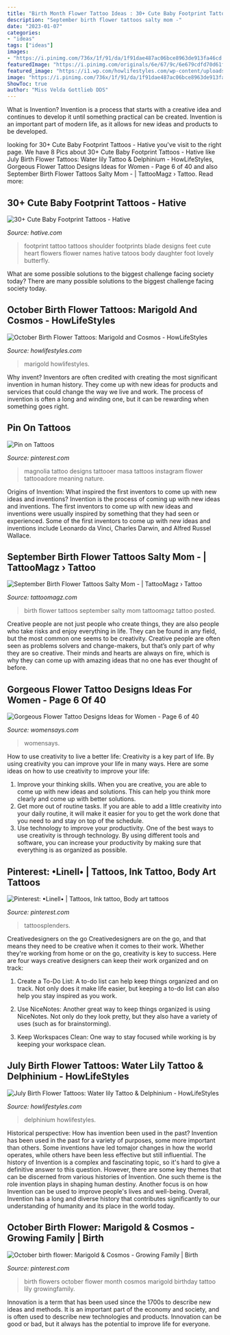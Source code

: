 ```yaml
---
title: "Birth Month Flower Tattoo Ideas : 30+ Cute Baby Footprint Tattoos"
description: "September birth flower tattoos salty mom -"
date: "2023-01-07"
categories:
- "ideas"
tags: ["ideas"]
images:
- "https://i.pinimg.com/736x/1f/91/da/1f91dae487ac06bce8963de913fa46cd.jpg"
featuredImage: "https://i.pinimg.com/originals/6e/67/9c/6e679cdfd70d61f284946fa44d8bc88a.jpg"
featured_image: "https://i1.wp.com/howlifestyles.com/wp-content/uploads/2021/07/July-Birth-Flower-Tattoos-2021072801.jpg?fit=900%2C1122&amp;ssl=1&amp;is-pending-load=1"
image: "https://i.pinimg.com/736x/1f/91/da/1f91dae487ac06bce8963de913fa46cd.jpg"
ShowToc: true
author: "Miss Velda Gottlieb DDS"
---
```



What is Invention?
Invention is a process that starts with a creative idea and continues to develop it until something practical can be created. Invention is an important part of modern life, as it allows for new ideas and products to be developed.

	

		
looking for 30+ Cute Baby Footprint Tattoos - Hative you've visit to the right page. We have 8 Pics about 30+ Cute Baby Footprint Tattoos - Hative like July Birth Flower Tattoos: Water lily Tattoo &amp; Delphinium - HowLifeStyles, Gorgeous Flower Tattoo Designs Ideas for Women - Page 6 of 40 and also September Birth Flower Tattoos Salty Mom - | TattooMagz › Tattoo. Read more:
		
    
## 30+ Cute Baby Footprint Tattoos - Hative

<img loading=lazy src="https://hative.com/wp-content/uploads/2014/03/baby-footprint-tattoos/9-footprints-flowers-shoulder-blade.jpg" onerror="this.onerror=null;this.src='https://tse4.mm.bing.net/th?id=OIP.naw7JaeG1ei40Q_fzZszawHaGO&amp;pid=15.1';" alt="30+ Cute Baby Footprint Tattoos - Hative">

_Source: hative.com_

>footprint tattoo tattoos shoulder footprints blade designs feet cute heart flowers flower names hative tatoos body daughter foot lovely butterfly. 

	

What are some possible solutions to the biggest challenge facing society today?
There are many possible solutions to the biggest challenge facing society today.

    
## October Birth Flower Tattoos: Marigold And Cosmos - HowLifeStyles

<img loading=lazy src="https://i0.wp.com/howlifestyles.com/wp-content/uploads/2021/08/October-Birth-Flower-Tattoos-2021080204.jpg?w=1080&amp;ssl=1" onerror="this.onerror=null;this.src='https://tse4.mm.bing.net/th?id=OIP.j_6cbAgeqGde4zucbXKkZQHaHa&amp;pid=15.1';" alt="October Birth Flower Tattoos: Marigold and Cosmos - HowLifeStyles">

_Source: howlifestyles.com_

>marigold howlifestyles. 

	

Why invent?
Inventors are often credited with creating the most significant invention in human history. They come up with new ideas for products and services that could change the way we live and work. The process of invention is often a long and winding one, but it can be rewarding when something goes right.

    
## Pin On Tattoos

<img loading=lazy src="https://i.pinimg.com/736x/1f/91/da/1f91dae487ac06bce8963de913fa46cd.jpg" onerror="this.onerror=null;this.src='https://tse1.mm.bing.net/th?id=OIP.NZm-VSVk7BCv4CuKvbhv1QHaJP&amp;pid=15.1';" alt="Pin on Tattoos">

_Source: pinterest.com_

>magnolia tattoo designs tattooer masa tattoos instagram flower tattooadore meaning nature. 

	

Origins of Invention: What inspired the first inventors to come up with new ideas and inventions?
Invention is the process of coming up with new ideas and inventions. The first inventors to come up with new ideas and inventions were usually inspired by something that they had seen or experienced. Some of the first inventors to come up with new ideas and inventions include Leonardo da Vinci, Charles Darwin, and Alfred Russel Wallace.

    
## September Birth Flower Tattoos Salty Mom - | TattooMagz › Tattoo

<img loading=lazy src="https://tattoomagz.com/wp-content/uploads/september-birth-flower-tattoos-tattoos-salty-mom-49174.jpg" onerror="this.onerror=null;this.src='https://tse4.mm.bing.net/th?id=OIP.5np-BN8uY8bLnNu2PvdWtAHaJ7&amp;pid=15.1';" alt="September Birth Flower Tattoos Salty Mom - | TattooMagz › Tattoo">

_Source: tattoomagz.com_

>birth flower tattoos september salty mom tattoomagz tattoo posted. 

	

Creative people are not just people who create things, they are also people who take risks and enjoy everything in life. They can be found in any field, but the most common one seems to be creativity. Creative people are often seen as problems solvers and change-makers, but that’s only part of why they are so creative. Their minds and hearts are always on fire, which is why they can come up with amazing ideas that no one has ever thought of before.

    
## Gorgeous Flower Tattoo Designs Ideas For Women - Page 6 Of 40

<img loading=lazy src="https://www.womensays.com/wp-content/uploads/2019/03/tattooist_flower_53821050_2252405321754096_1257944689289279401_n-e1553994335569.jpg" onerror="this.onerror=null;this.src='https://tse4.mm.bing.net/th?id=OIP.S6UjB0OO2QmLIQpVvBrzJQHaMx&amp;pid=15.1';" alt="Gorgeous Flower Tattoo Designs Ideas for Women - Page 6 of 40">

_Source: womensays.com_

>womensays. 

	

How to use creativity to live a better life:
Creativity is a key part of life. By using creativity you can improve your life in many ways. Here are some ideas on how to use creativity to improve your life: 
1. Improve your thinking skills. When you are creative, you are able to come up with new ideas and solutions. This can help you think more clearly and come up with better solutions. 
2. Get more out of routine tasks. If you are able to add a little creativity into your daily routine, it will make it easier for you to get the work done that you need to and stay on top of the schedule. 
3. Use technology to improve your productivity. One of the best ways to use creativity is through technology. By using different tools and software, you can increase your productivity by making sure that everything is as organized as possible. 

    
## Pinterest: •Linell• | Tattoos, Ink Tattoo, Body Art Tattoos

<img loading=lazy src="https://i.pinimg.com/originals/6e/67/9c/6e679cdfd70d61f284946fa44d8bc88a.jpg" onerror="this.onerror=null;this.src='https://tse2.mm.bing.net/th?id=OIP.B47nAmdP6qmhrJAlM5APigHaJ3&amp;pid=15.1';" alt="Pinterest: •Linell• | Tattoos, Ink tattoo, Body art tattoos">

_Source: pinterest.com_

>tattoosplenders. 

	

Creativedesigners on the go
Creativedesigners are on the go, and that means they need to be creative when it comes to their work. Whether they're working from home or on the go, creativity is key to success. Here are four ways creative designers can keep their work organized and on track:
1. Create a To-Do List: A to-do list can help keep things organized and on track. Not only does it make life easier, but keeping a to-do list can also help you stay inspired as you work.

2. Use NiceNotes: Another great way to keep things organized is using NiceNotes. Not only do they look pretty, but they also have a variety of uses (such as for brainstorming).

3. Keep Workspaces Clean: One way to stay focused while working is by keeping your workspace clean.

    
## July Birth Flower Tattoos: Water Lily Tattoo &amp; Delphinium - HowLifeStyles

<img loading=lazy src="https://i1.wp.com/howlifestyles.com/wp-content/uploads/2021/07/July-Birth-Flower-Tattoos-2021072801.jpg?fit=900%2C1122&amp;ssl=1&amp;is-pending-load=1" onerror="this.onerror=null;this.src='https://tse1.mm.bing.net/th?id=OIP.5PurKBWexphbt5oUgdwL4AHaJO&amp;pid=15.1';" alt="July Birth Flower Tattoos: Water lily Tattoo &amp; Delphinium - HowLifeStyles">

_Source: howlifestyles.com_

>delphinium howlifestyles. 

	

Historical perspective: How has invention been used in the past?
Invention has been used in the past for a variety of purposes, some more important than others. Some inventions have led tomajor changes in how the world operates, while others have been less effective but still influential. The history of Invention is a complex and fascinating topic, so it's hard to give a definitive answer to this question. However, there are some key themes that can be discerned from various histories of Invention. One such theme is the role invention plays in shaping human destiny. Another focus is on how Invention can be used to improve people's lives and well-being. Overall, Invention has a long and diverse history that contributes significantly to our understanding of humanity and its place in the world today.

    
## October Birth Flower: Marigold &amp; Cosmos - Growing Family | Birth

<img loading=lazy src="https://i.pinimg.com/736x/6a/b2/12/6ab212eb012cd83e7ab97093268392ec--birth-month-flowers-birthstones.jpg" onerror="this.onerror=null;this.src='https://tse2.mm.bing.net/th?id=OIP.rOhCTryguvh4s72Z2mRaZQHaLG&amp;pid=15.1';" alt="October birth flower: Marigold &amp; Cosmos - Growing Family | Birth">

_Source: pinterest.com_

>birth flowers october flower month cosmos marigold birthday tattoo lily growingfamily. 

	

Innovation is a term that has been used since the 1700s to describe new ideas and methods. It is an important part of the economy and society, and is often used to describe new technologies and products. Innovation can be good or bad, but it always has the potential to improve life for everyone.

